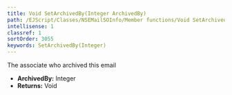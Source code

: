 ```yaml
---
title: Void SetArchivedBy(Integer ArchivedBy)
path: /EJScript/Classes/NSEMailSOInfo/Member functions/Void SetArchivedBy(Integer p_0)
intellisense: 1
classref: 1
sortOrder: 3055
keywords: SetArchivedBy(Integer)
---
```



The associate who archived this email



* **ArchivedBy:** Integer
* **Returns:** Void


